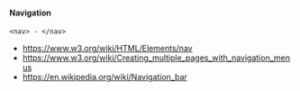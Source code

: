 #### Navigation
```
<nav> - </nav>
```

* https://www.w3.org/wiki/HTML/Elements/nav
* https://www.w3.org/wiki/Creating_multiple_pages_with_navigation_menus
* https://en.wikipedia.org/wiki/Navigation_bar
